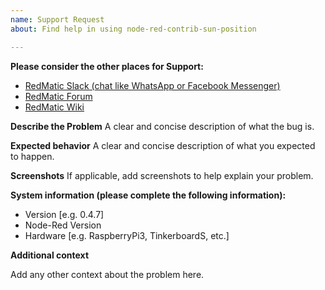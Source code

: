 ```yaml
---
name: Support Request
about: Find help in using node-red-contrib-sun-position

---
```


**Please consider the other places for Support:**

* [RedMatic Slack (chat like WhatsApp or Facebook Messenger)](https://join.slack.com/t/homematicuser/shared_invite/enQtNDgyNDM2OTkyMDA2LWY1YjY0NTE0NmY0OWM3YWUzMzAzMTgxYmRjMTMyOWE3NjkxNDdlMDY5ZjlhYzM5Nzg2N2U2YjdmNzNlYWNhNTU)
* [RedMatic Forum](https://homematic-forum.de/forum/viewforum.php?f=77)
* [RedMatic Wiki](https://github.com/rdmtc/RedMatic/wiki)

**Describe the Problem**
A clear and concise description of what the bug is.

**Expected behavior**
A clear and concise description of what you expected to happen.

**Screenshots**
If applicable, add screenshots to help explain your problem.

**System information (please complete the following information):**

* Version [e.g. 0.4.7]
* Node-Red Version
* Hardware [e.g. RaspberryPi3, TinkerboardS, etc.]

**Additional context**

Add any other context about the problem here.